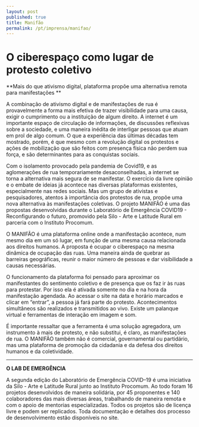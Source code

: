 ```yaml
---
layout: post
published: true
title: Manifão
permalink: /pt/imprensa/manifao/
---
```



# O ciberespaço como lugar de protesto coletivo
**Mais do que ativismo digital, plataforma propõe uma alternativa remota para manifestações **

A combinação de ativismo digital e de manifestações de rua é provavelmente a forma mais efetiva de trazer visibilidade para uma causa, exigir o cumprimento ou a instituição de algum direito. A internet é um importante espaço de circulação de informações, de discussões reflexivas sobre a sociedade, e uma maneira inédita de interligar pessoas que atuam em prol de algo comum. O que a experiência das últimas décadas tem mostrado, porém, é que mesmo com a revolução digital os protestos e ações de mobilização que são feitos com presença física não perdem sua força, e são determinantes para as conquistas sociais. 
   
Com o isolamento provocado pela pandemia de Covid19, e as aglomerações de rua temporariamente desaconselhadas, a internet se torna a alternativa mais segura de se manifestar. O exercício da livre opinião e o embate de ideias já acontece nas diversas plataformas existentes, especialmente nas redes sociais. Mas um grupo de ativistas e pesquisadores, atentos à importância dos protestos de rua, propõe uma nova alternativa às manifestações coletivas. O projeto MANIFÃO é uma das propostas desenvolvidas durante o Laboratório de Emergência COVID19 - Reconfigurando o futuro, promovido pela Silo - Arte e Latitude Rural em parceria com o Instituto Procomum. 
   
O  MANIFÃO é uma plataforma online onde a manifestação acontece, num mesmo dia em um só lugar, em função de uma mesma causa relacionada aos direitos humanos.  A proposta é ocupar o ciberespaço na mesma dinâmica de ocupação das ruas. Uma maneira ainda de quebrar as barreiras geográficas, reunir o maior número de pessoas e dar visibilidade a causas necessárias. 
   
O funcionamento da plataforma foi pensado para aproximar os manifestantes do sentimento coletivo e de presença que os faz ir às ruas para protestar. Por isso ela é ativada somente no dia e na hora da manifestação agendada. Ao acessar o site na data e horário marcados e clicar em “entrar”, a pessoa já fará parte do protesto. Acontecimentos simultâneos são realizados e transmitidos ao vivo. Existe um palanque virtual e ferramentas de interação em imagem e som. 
   
É importante ressaltar que a ferramenta é uma solução agregadora, um instrumento à mais de protesto, e não substitui, é claro, as manifestações de rua. O MANIFÃO também não é comercial, governamental ou partidário, mas uma plataforma de promoção da cidadania e da defesa dos direitos humanos e da coletividade. 
  

 
---

**O LAB DE EMERGÊNCIA**

A segunda edição do Laboratório de Emergência COVID–19 é uma iniciativa da Silo - Arte e Latitude Rural junto ao Instituto Procomum. Ao todo foram 16 projetos desenvolvidos de maneira solidária, por 45 proponentes e 140 colaboradores das mais diversas áreas, trabalhando de maneira remota e com o apoio de mentorias especializadas. Todos os projetos são de licença livre e podem ser replicados. Toda documentação e detalhes dos processo de desenvolvimento estão disponíveis no site.

